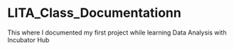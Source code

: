 # LITA_Class_Documentationn
This where I documented my first project while learning  Data Analysis with Incubator Hub
